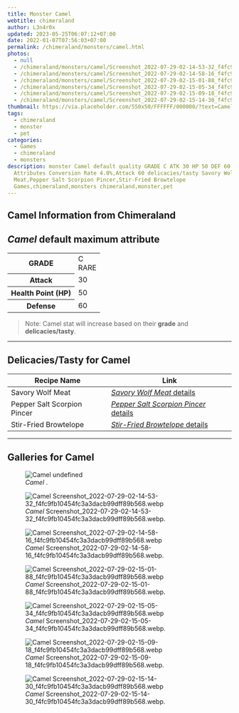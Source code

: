 ```yaml
---
title: Monster Camel
webtitle: chimeraland
author: L3n4r0x
updated: 2023-05-25T06:07:12+07:00
date: 2022-01-07T07:56:03+07:00
permalink: /chimeraland/monsters/camel.html
photos:
  - null
  - /chimeraland/monsters/camel/Screenshot_2022-07-29-02-14-53-32_f4fc9fb10454fc3a3dacb99dff89b568.webp
  - /chimeraland/monsters/camel/Screenshot_2022-07-29-02-14-58-16_f4fc9fb10454fc3a3dacb99dff89b568.webp
  - /chimeraland/monsters/camel/Screenshot_2022-07-29-02-15-01-88_f4fc9fb10454fc3a3dacb99dff89b568.webp
  - /chimeraland/monsters/camel/Screenshot_2022-07-29-02-15-05-34_f4fc9fb10454fc3a3dacb99dff89b568.webp
  - /chimeraland/monsters/camel/Screenshot_2022-07-29-02-15-09-18_f4fc9fb10454fc3a3dacb99dff89b568.webp
  - /chimeraland/monsters/camel/Screenshot_2022-07-29-02-15-14-30_f4fc9fb10454fc3a3dacb99dff89b568.webp
thumbnail: https://via.placeholder.com/550x50/FFFFFF/000000/?text=Camel
tags:
  - chimeraland
  - monster
  - pet
categories:
  - Games
  - chimeraland
  - monsters
description: monster Camel default quality GRADE C ATK 30 HP 50 DEF 60
  Attributes Conversion Rate 4.0%,Attack 60 delicacies/tasty Savory Wolf
  Meat,Pepper Salt Scorpion Pincer,Stir-Fried Browtelope
  Games,chimeraland,monsters chimeraland,monster,pet
---
```


<link
  rel="stylesheet"
  href="https://rawcdn.githack.com/dimaslanjaka/Web-Manajemen/870a349/css/bootstrap-5-3-0-alpha3-wrapper.css"
/>
<section id="bootstrap-wrapper">
  <div data-bs-theme="dark">
    <h2>Camel Information from Chimeraland</h2>
    <h2 id="attribute"><i>Camel</i> default maximum attribute</h2>
    <div class="row">
      <div class="col mb-2">
        <div class="card">
          <div class="card-body">
            <table>
              <tr>
                <th>GRADE</th>
                <td>C <br /><span class="text-primary">RARE</span></td>
              </tr>
              <tr>
                <th>Attack</th>
                <td>30</td>
              </tr>
              <tr>
                <th>Health Point (HP)</th>
                <td>50</td>
              </tr>
              <tr>
                <th>Defense</th>
                <td>60</td>
              </tr>
            </table>
          </div>
        </div>
      </div>
    </div>
    <blockquote>
      Note: Camel stat will increase based on their <b>grade</b> and
      <b>delicacies/tasty</b>.
    </blockquote>
    <hr />
    <h2 id="delicacies">Delicacies/Tasty for Camel</h2>
    <div class="card">
      <div class="card-body">
        <div class="table-responsive">
          <table class="table table-striped">
            <thead>
              <tr>
                <th>Recipe Name</th>
                <th>Link</th>
              </tr>
            </thead>
            <tbody>
              <tr>
                <td>Savory Wolf Meat</td>
                <td>
                  <a
                    href="#"
                    class="text-primary"
                    title="Click here to view recipe Savory Wolf Meat details"
                    ><i>Savory Wolf Meat</i> details</a
                  >
                </td>
              </tr>
              <tr>
                <td>Pepper Salt Scorpion Pincer</td>
                <td>
                  <a
                    href="#"
                    class="text-primary"
                    title="Click here to view recipe Pepper Salt Scorpion Pincer details"
                    ><i>Pepper Salt Scorpion Pincer</i> details</a
                  >
                </td>
              </tr>
              <tr>
                <td>Stir-Fried Browtelope</td>
                <td>
                  <a
                    href="https://www.webmanajemen.com/chimeraland/recipes/stir-fried-browtelope.html"
                    class="text-primary"
                    title="Click here to view recipe Stir-Fried Browtelope details"
                    ><i>Stir-Fried Browtelope</i> details</a
                  >
                </td>
              </tr>
            </tbody>
          </table>
        </div>
      </div>
    </div>
    <hr />
    <div id="gallery">
      <h2>Galleries for Camel</h2>
      <div class="row">
        <div class="col-lg-6 col-12">
          <figure>
            <img
              src="https://www.webmanajemen.com/undefined"
              alt="Camel undefined"
            />
            <figcaption><i>Camel</i> .</figcaption>
          </figure>
        </div>
        <div class="col-lg-6 col-12">
          <figure>
            <img
              src="https://www.webmanajemen.com/chimeraland/monsters/camel/Screenshot_2022-07-29-02-14-53-32_f4fc9fb10454fc3a3dacb99dff89b568.webp"
              alt="Camel Screenshot_2022-07-29-02-14-53-32_f4fc9fb10454fc3a3dacb99dff89b568.webp"
            />
            <figcaption>
              <i>Camel</i>
              Screenshot_2022-07-29-02-14-53-32_f4fc9fb10454fc3a3dacb99dff89b568.webp.
            </figcaption>
          </figure>
        </div>
        <div class="col-lg-6 col-12">
          <figure>
            <img
              src="https://www.webmanajemen.com/chimeraland/monsters/camel/Screenshot_2022-07-29-02-14-58-16_f4fc9fb10454fc3a3dacb99dff89b568.webp"
              alt="Camel Screenshot_2022-07-29-02-14-58-16_f4fc9fb10454fc3a3dacb99dff89b568.webp"
            />
            <figcaption>
              <i>Camel</i>
              Screenshot_2022-07-29-02-14-58-16_f4fc9fb10454fc3a3dacb99dff89b568.webp.
            </figcaption>
          </figure>
        </div>
        <div class="col-lg-6 col-12">
          <figure>
            <img
              src="https://www.webmanajemen.com/chimeraland/monsters/camel/Screenshot_2022-07-29-02-15-01-88_f4fc9fb10454fc3a3dacb99dff89b568.webp"
              alt="Camel Screenshot_2022-07-29-02-15-01-88_f4fc9fb10454fc3a3dacb99dff89b568.webp"
            />
            <figcaption>
              <i>Camel</i>
              Screenshot_2022-07-29-02-15-01-88_f4fc9fb10454fc3a3dacb99dff89b568.webp.
            </figcaption>
          </figure>
        </div>
        <div class="col-lg-6 col-12">
          <figure>
            <img
              src="https://www.webmanajemen.com/chimeraland/monsters/camel/Screenshot_2022-07-29-02-15-05-34_f4fc9fb10454fc3a3dacb99dff89b568.webp"
              alt="Camel Screenshot_2022-07-29-02-15-05-34_f4fc9fb10454fc3a3dacb99dff89b568.webp"
            />
            <figcaption>
              <i>Camel</i>
              Screenshot_2022-07-29-02-15-05-34_f4fc9fb10454fc3a3dacb99dff89b568.webp.
            </figcaption>
          </figure>
        </div>
        <div class="col-lg-6 col-12">
          <figure>
            <img
              src="https://www.webmanajemen.com/chimeraland/monsters/camel/Screenshot_2022-07-29-02-15-09-18_f4fc9fb10454fc3a3dacb99dff89b568.webp"
              alt="Camel Screenshot_2022-07-29-02-15-09-18_f4fc9fb10454fc3a3dacb99dff89b568.webp"
            />
            <figcaption>
              <i>Camel</i>
              Screenshot_2022-07-29-02-15-09-18_f4fc9fb10454fc3a3dacb99dff89b568.webp.
            </figcaption>
          </figure>
        </div>
        <div class="col-lg-6 col-12">
          <figure>
            <img
              src="https://www.webmanajemen.com/chimeraland/monsters/camel/Screenshot_2022-07-29-02-15-14-30_f4fc9fb10454fc3a3dacb99dff89b568.webp"
              alt="Camel Screenshot_2022-07-29-02-15-14-30_f4fc9fb10454fc3a3dacb99dff89b568.webp"
            />
            <figcaption>
              <i>Camel</i>
              Screenshot_2022-07-29-02-15-14-30_f4fc9fb10454fc3a3dacb99dff89b568.webp.
            </figcaption>
          </figure>
        </div>
      </div>
    </div>
  </div>
</section>